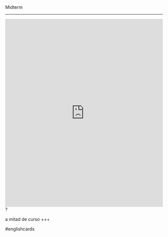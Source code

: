 Midterm
___
<iframe src="https://youglish.com/pronounce/Midterm/english" style="width:100%; height:600px;" frameborder="0"></iframe>
?

a mitad de curso
+++

#englishcards
<!--SR:!2025-03-18,1,230-->